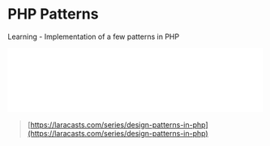 # PHP Patterns

Learning - Implementation of a few patterns in PHP

![Banner](./banner.svg)

> [https://laracasts.com/series/design-patterns-in-php](https://laracasts.com/series/design-patterns-in-php)

<!-- concat-md::toc -->
